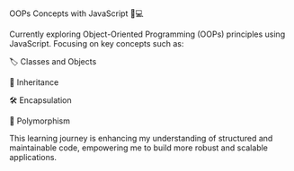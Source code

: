 OOPs Concepts with JavaScript 🧩💻


Currently exploring Object-Oriented Programming (OOPs) principles using JavaScript. Focusing on key concepts such as:

🏷️ Classes and Objects

🔄 Inheritance

🛠️ Encapsulation

🔗 Polymorphism


This learning journey is enhancing my understanding of structured and maintainable code, empowering me to build more robust and scalable applications.


